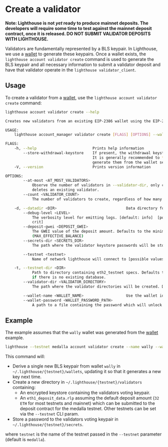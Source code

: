 # Create a validator

**Note: Lighthouse is not *yet* ready to produce mainnet deposits. The developers will require some
time to test against the mainnet deposit contract, once it is released. DO NOT SUBMIT VALIDATOR
DEPOSITS WITH LIGHTHOUSE.**

Validators are fundamentally represented by a BLS keypair. In Lighthouse, we
use a [wallet](./wallet-create.md) to generate these keypairs. Once a wallet
exists, the `lighthouse account validator create` command is used to generate
the BLS keypair and all necessary information to submit a validator deposit and
have that validator operate in the `lighthouse validator_client`.

## Usage

To create a validator from a [wallet](./wallet-create.md), use the `lighthouse
account validator create` command:

```bash
lighthouse account validator create --help

Creates new validators from an existing EIP-2386 wallet using the EIP-2333 HD key derivation scheme.

USAGE:
    lighthouse account_manager validator create [FLAGS] [OPTIONS] --wallet-name <WALLET_NAME> --wallet-password <WALLET_PASSWORD_PATH>

FLAGS:
    -h, --help                         Prints help information
        --store-withdrawal-keystore    If present, the withdrawal keystore will be stored alongside the voting keypair.
                                       It is generally recommended to *not* store the withdrawal key and instead
                                       generate them from the wallet seed when required.
    -V, --version                      Prints version information

OPTIONS:
        --at-most <AT_MOST_VALIDATORS>
            Observe the number of validators in --validator-dir, only creating enough to reach the given count. Never
            deletes an existing validator.
        --count <VALIDATOR_COUNT>
            The number of validators to create, regardless of how many already exist

    -d, --datadir <DIR>                               Data directory for lighthouse keys and databases.
        --debug-level <LEVEL>
            The verbosity level for emitting logs. [default: info]  [possible values: info, debug, trace, warn, error,
            crit]
        --deposit-gwei <DEPOSIT_GWEI>
            The GWEI value of the deposit amount. Defaults to the minimum amount required for an active validator
            (MAX_EFFECTIVE_BALANCE)
        --secrets-dir <SECRETS_DIR>
            The path where the validator keystore passwords will be stored. Defaults to ~/.lighthouse/{testnet}/secrets

        --testnet <testnet>
            Name of network lighthouse will connect to [possible values: medalla, altona]

    -t, --testnet-dir <DIR>
            Path to directory containing eth2_testnet specs. Defaults to a hard-coded Lighthouse testnet. Only effective
            if there is no existing database.
        --validator-dir <VALIDATOR_DIRECTORY>
            The path where the validator directories will be created. Defaults to ~/.lighthouse/{testnet}/validators

        --wallet-name <WALLET_NAME>                   Use the wallet identified by this name
        --wallet-password <WALLET_PASSWORD_PATH>
            A path to a file containing the password which will unlock the wallet.
```

## Example

The example assumes that the `wally` wallet was generated from the
[wallet](./wallet-create.md) example.

```bash
lighthouse --testnet medalla account validator create --name wally --wallet-password wally.pass --count 1
```

This command will:

- Derive a single new BLS keypair from wallet `wally` in `~/.lighthouse/{testnet}/wallets`, updating it so that it generates a
    new key next time.
- Create a new directory in `~/.lighthouse/{testnet}/validators` containing:
    - An encrypted keystore containing the validators voting keypair.
	- An `eth1_deposit_data.rlp` assuming the default deposit amount (`32 ETH`
		for most testnets and mainnet) which can be submitted to the deposit
		contract for the medalla testnet. Other testnets can be set via the
		`--testnet` CLI param.
- Store a password to the validators voting keypair in `~/.lighthouse/{testnet}/secrets`.

where `testnet` is the name of the testnet passed in the `--testnet` parameter (default is `medalla`).
